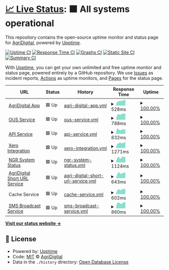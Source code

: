 # [📈 Live Status](https://fullprofile.github.io/agridigital-status-monitor): <!--live status--> **🟩 All systems operational**

This repository contains the open-source uptime monitor and status page for [AgriDigital](https://app.agridigital.io), powered by [Upptime](https://github.com/upptime/upptime).

[![Uptime CI](https://github.com/fullprofile/agridigital-status-monitor/workflows/Uptime%20CI/badge.svg)](https://github.com/fullprofile/agridigital-status-monitor/actions?query=workflow%3A%22Uptime+CI%22)
[![Response Time CI](https://github.com/fullprofile/agridigital-status-monitor/workflows/Response%20Time%20CI/badge.svg)](https://github.com/fullprofile/agridigital-status-monitor/actions?query=workflow%3A%22Response+Time+CI%22)
[![Graphs CI](https://github.com/fullprofile/agridigital-status-monitor/workflows/Graphs%20CI/badge.svg)](https://github.com/fullprofile/agridigital-status-monitor/actions?query=workflow%3A%22Graphs+CI%22)
[![Static Site CI](https://github.com/fullprofile/agridigital-status-monitor/workflows/Static%20Site%20CI/badge.svg)](https://github.com/fullprofile/agridigital-status-monitor/actions?query=workflow%3A%22Static+Site+CI%22)
[![Summary CI](https://github.com/fullprofile/agridigital-status-monitor/workflows/Summary%20CI/badge.svg)](https://github.com/fullprofile/agridigital-status-monitor/actions?query=workflow%3A%22Summary+CI%22)

With [Upptime](https://upptime.js.org), you can get your own unlimited and free uptime monitor and status page, powered entirely by a GitHub repository. We use [Issues](https://github.com/fullprofile/agridigital-status-monitor/issues) as incident reports, [Actions](https://github.com/fullprofile/agridigital-status-monitor/actions) as uptime monitors, and [Pages](https://fullprofile.github.io/agridigital-status-monitor) for the status page.

<!--start: status pages-->
<!-- This summary is generated by Upptime (https://github.com/upptime/upptime) -->
<!-- Do not edit this manually, your changes will be overwritten -->
<!-- prettier-ignore -->
| URL | Status | History | Response Time | Uptime |
| --- | ------ | ------- | ------------- | ------ |
| <img alt="" src="https://favicons.githubusercontent.com/app.agridigital.io" height="13"> [AgriDigital App](https://app.agridigital.io/) | 🟩 Up | [agri-digital-app.yml](https://github.com/fullprofile/agridigital-status-monitor/commits/HEAD/history/agri-digital-app.yml) | <details><summary><img alt="Response time graph" src="./graphs/agri-digital-app/response-time-week.png" height="20"> 528ms</summary><br><a href="https://status.agridigital.io/history/agri-digital-app"><img alt="Response time 579" src="https://img.shields.io/endpoint?url=https%3A%2F%2Fraw.githubusercontent.com%2Ffullprofile%2Fagridigital-status-monitor%2FHEAD%2Fapi%2Fagri-digital-app%2Fresponse-time.json"></a><br><a href="https://status.agridigital.io/history/agri-digital-app"><img alt="24-hour response time 600" src="https://img.shields.io/endpoint?url=https%3A%2F%2Fraw.githubusercontent.com%2Ffullprofile%2Fagridigital-status-monitor%2FHEAD%2Fapi%2Fagri-digital-app%2Fresponse-time-day.json"></a><br><a href="https://status.agridigital.io/history/agri-digital-app"><img alt="7-day response time 528" src="https://img.shields.io/endpoint?url=https%3A%2F%2Fraw.githubusercontent.com%2Ffullprofile%2Fagridigital-status-monitor%2FHEAD%2Fapi%2Fagri-digital-app%2Fresponse-time-week.json"></a><br><a href="https://status.agridigital.io/history/agri-digital-app"><img alt="30-day response time 541" src="https://img.shields.io/endpoint?url=https%3A%2F%2Fraw.githubusercontent.com%2Ffullprofile%2Fagridigital-status-monitor%2FHEAD%2Fapi%2Fagri-digital-app%2Fresponse-time-month.json"></a><br><a href="https://status.agridigital.io/history/agri-digital-app"><img alt="1-year response time 581" src="https://img.shields.io/endpoint?url=https%3A%2F%2Fraw.githubusercontent.com%2Ffullprofile%2Fagridigital-status-monitor%2FHEAD%2Fapi%2Fagri-digital-app%2Fresponse-time-year.json"></a></details> | <details><summary><a href="https://status.agridigital.io/history/agri-digital-app">100.00%</a></summary><a href="https://status.agridigital.io/history/agri-digital-app"><img alt="All-time uptime 98.54%" src="https://img.shields.io/endpoint?url=https%3A%2F%2Fraw.githubusercontent.com%2Ffullprofile%2Fagridigital-status-monitor%2FHEAD%2Fapi%2Fagri-digital-app%2Fuptime.json"></a><br><a href="https://status.agridigital.io/history/agri-digital-app"><img alt="24-hour uptime 100.00%" src="https://img.shields.io/endpoint?url=https%3A%2F%2Fraw.githubusercontent.com%2Ffullprofile%2Fagridigital-status-monitor%2FHEAD%2Fapi%2Fagri-digital-app%2Fuptime-day.json"></a><br><a href="https://status.agridigital.io/history/agri-digital-app"><img alt="7-day uptime 100.00%" src="https://img.shields.io/endpoint?url=https%3A%2F%2Fraw.githubusercontent.com%2Ffullprofile%2Fagridigital-status-monitor%2FHEAD%2Fapi%2Fagri-digital-app%2Fuptime-week.json"></a><br><a href="https://status.agridigital.io/history/agri-digital-app"><img alt="30-day uptime 80.76%" src="https://img.shields.io/endpoint?url=https%3A%2F%2Fraw.githubusercontent.com%2Ffullprofile%2Fagridigital-status-monitor%2FHEAD%2Fapi%2Fagri-digital-app%2Fuptime-month.json"></a><br><a href="https://status.agridigital.io/history/agri-digital-app"><img alt="1-year uptime 98.40%" src="https://img.shields.io/endpoint?url=https%3A%2F%2Fraw.githubusercontent.com%2Ffullprofile%2Fagridigital-status-monitor%2FHEAD%2Fapi%2Fagri-digital-app%2Fuptime-year.json"></a></details>
| <img alt="" src="https://favicons.githubusercontent.com/ous.agridigital.io" height="13"> [OUS Service](https://ous.agridigital.io/api/_organisations/heartbeat) | 🟩 Up | [ous-service.yml](https://github.com/fullprofile/agridigital-status-monitor/commits/HEAD/history/ous-service.yml) | <details><summary><img alt="Response time graph" src="./graphs/ous-service/response-time-week.png" height="20"> 788ms</summary><br><a href="https://status.agridigital.io/history/ous-service"><img alt="Response time 848" src="https://img.shields.io/endpoint?url=https%3A%2F%2Fraw.githubusercontent.com%2Ffullprofile%2Fagridigital-status-monitor%2FHEAD%2Fapi%2Fous-service%2Fresponse-time.json"></a><br><a href="https://status.agridigital.io/history/ous-service"><img alt="24-hour response time 858" src="https://img.shields.io/endpoint?url=https%3A%2F%2Fraw.githubusercontent.com%2Ffullprofile%2Fagridigital-status-monitor%2FHEAD%2Fapi%2Fous-service%2Fresponse-time-day.json"></a><br><a href="https://status.agridigital.io/history/ous-service"><img alt="7-day response time 788" src="https://img.shields.io/endpoint?url=https%3A%2F%2Fraw.githubusercontent.com%2Ffullprofile%2Fagridigital-status-monitor%2FHEAD%2Fapi%2Fous-service%2Fresponse-time-week.json"></a><br><a href="https://status.agridigital.io/history/ous-service"><img alt="30-day response time 904" src="https://img.shields.io/endpoint?url=https%3A%2F%2Fraw.githubusercontent.com%2Ffullprofile%2Fagridigital-status-monitor%2FHEAD%2Fapi%2Fous-service%2Fresponse-time-month.json"></a><br><a href="https://status.agridigital.io/history/ous-service"><img alt="1-year response time 845" src="https://img.shields.io/endpoint?url=https%3A%2F%2Fraw.githubusercontent.com%2Ffullprofile%2Fagridigital-status-monitor%2FHEAD%2Fapi%2Fous-service%2Fresponse-time-year.json"></a></details> | <details><summary><a href="https://status.agridigital.io/history/ous-service">100.00%</a></summary><a href="https://status.agridigital.io/history/ous-service"><img alt="All-time uptime 99.95%" src="https://img.shields.io/endpoint?url=https%3A%2F%2Fraw.githubusercontent.com%2Ffullprofile%2Fagridigital-status-monitor%2FHEAD%2Fapi%2Fous-service%2Fuptime.json"></a><br><a href="https://status.agridigital.io/history/ous-service"><img alt="24-hour uptime 100.00%" src="https://img.shields.io/endpoint?url=https%3A%2F%2Fraw.githubusercontent.com%2Ffullprofile%2Fagridigital-status-monitor%2FHEAD%2Fapi%2Fous-service%2Fuptime-day.json"></a><br><a href="https://status.agridigital.io/history/ous-service"><img alt="7-day uptime 100.00%" src="https://img.shields.io/endpoint?url=https%3A%2F%2Fraw.githubusercontent.com%2Ffullprofile%2Fagridigital-status-monitor%2FHEAD%2Fapi%2Fous-service%2Fuptime-week.json"></a><br><a href="https://status.agridigital.io/history/ous-service"><img alt="30-day uptime 100.00%" src="https://img.shields.io/endpoint?url=https%3A%2F%2Fraw.githubusercontent.com%2Ffullprofile%2Fagridigital-status-monitor%2FHEAD%2Fapi%2Fous-service%2Fuptime-month.json"></a><br><a href="https://status.agridigital.io/history/ous-service"><img alt="1-year uptime 99.95%" src="https://img.shields.io/endpoint?url=https%3A%2F%2Fraw.githubusercontent.com%2Ffullprofile%2Fagridigital-status-monitor%2FHEAD%2Fapi%2Fous-service%2Fuptime-year.json"></a></details>
| <img alt="" src="https://favicons.githubusercontent.com/api.agridigital.io" height="13"> [API Service](https://api.agridigital.io/api/v1/values/TestDbQuery) | 🟩 Up | [api-service.yml](https://github.com/fullprofile/agridigital-status-monitor/commits/HEAD/history/api-service.yml) | <details><summary><img alt="Response time graph" src="./graphs/api-service/response-time-week.png" height="20"> 832ms</summary><br><a href="https://status.agridigital.io/history/api-service"><img alt="Response time 841" src="https://img.shields.io/endpoint?url=https%3A%2F%2Fraw.githubusercontent.com%2Ffullprofile%2Fagridigital-status-monitor%2FHEAD%2Fapi%2Fapi-service%2Fresponse-time.json"></a><br><a href="https://status.agridigital.io/history/api-service"><img alt="24-hour response time 872" src="https://img.shields.io/endpoint?url=https%3A%2F%2Fraw.githubusercontent.com%2Ffullprofile%2Fagridigital-status-monitor%2FHEAD%2Fapi%2Fapi-service%2Fresponse-time-day.json"></a><br><a href="https://status.agridigital.io/history/api-service"><img alt="7-day response time 832" src="https://img.shields.io/endpoint?url=https%3A%2F%2Fraw.githubusercontent.com%2Ffullprofile%2Fagridigital-status-monitor%2FHEAD%2Fapi%2Fapi-service%2Fresponse-time-week.json"></a><br><a href="https://status.agridigital.io/history/api-service"><img alt="30-day response time 854" src="https://img.shields.io/endpoint?url=https%3A%2F%2Fraw.githubusercontent.com%2Ffullprofile%2Fagridigital-status-monitor%2FHEAD%2Fapi%2Fapi-service%2Fresponse-time-month.json"></a><br><a href="https://status.agridigital.io/history/api-service"><img alt="1-year response time 840" src="https://img.shields.io/endpoint?url=https%3A%2F%2Fraw.githubusercontent.com%2Ffullprofile%2Fagridigital-status-monitor%2FHEAD%2Fapi%2Fapi-service%2Fresponse-time-year.json"></a></details> | <details><summary><a href="https://status.agridigital.io/history/api-service">100.00%</a></summary><a href="https://status.agridigital.io/history/api-service"><img alt="All-time uptime 93.40%" src="https://img.shields.io/endpoint?url=https%3A%2F%2Fraw.githubusercontent.com%2Ffullprofile%2Fagridigital-status-monitor%2FHEAD%2Fapi%2Fapi-service%2Fuptime.json"></a><br><a href="https://status.agridigital.io/history/api-service"><img alt="24-hour uptime 100.00%" src="https://img.shields.io/endpoint?url=https%3A%2F%2Fraw.githubusercontent.com%2Ffullprofile%2Fagridigital-status-monitor%2FHEAD%2Fapi%2Fapi-service%2Fuptime-day.json"></a><br><a href="https://status.agridigital.io/history/api-service"><img alt="7-day uptime 100.00%" src="https://img.shields.io/endpoint?url=https%3A%2F%2Fraw.githubusercontent.com%2Ffullprofile%2Fagridigital-status-monitor%2FHEAD%2Fapi%2Fapi-service%2Fuptime-week.json"></a><br><a href="https://status.agridigital.io/history/api-service"><img alt="30-day uptime 99.38%" src="https://img.shields.io/endpoint?url=https%3A%2F%2Fraw.githubusercontent.com%2Ffullprofile%2Fagridigital-status-monitor%2FHEAD%2Fapi%2Fapi-service%2Fuptime-month.json"></a><br><a href="https://status.agridigital.io/history/api-service"><img alt="1-year uptime 92.79%" src="https://img.shields.io/endpoint?url=https%3A%2F%2Fraw.githubusercontent.com%2Ffullprofile%2Fagridigital-status-monitor%2FHEAD%2Fapi%2Fapi-service%2Fuptime-year.json"></a></details>
| <img alt="" src="https://favicons.githubusercontent.com/xero.agridigital.io" height="13"> [Xero Integration](https://xero.agridigital.io/health) | 🟩 Up | [xero-integration.yml](https://github.com/fullprofile/agridigital-status-monitor/commits/HEAD/history/xero-integration.yml) | <details><summary><img alt="Response time graph" src="./graphs/xero-integration/response-time-week.png" height="20"> 1271ms</summary><br><a href="https://status.agridigital.io/history/xero-integration"><img alt="Response time 1358" src="https://img.shields.io/endpoint?url=https%3A%2F%2Fraw.githubusercontent.com%2Ffullprofile%2Fagridigital-status-monitor%2FHEAD%2Fapi%2Fxero-integration%2Fresponse-time.json"></a><br><a href="https://status.agridigital.io/history/xero-integration"><img alt="24-hour response time 1564" src="https://img.shields.io/endpoint?url=https%3A%2F%2Fraw.githubusercontent.com%2Ffullprofile%2Fagridigital-status-monitor%2FHEAD%2Fapi%2Fxero-integration%2Fresponse-time-day.json"></a><br><a href="https://status.agridigital.io/history/xero-integration"><img alt="7-day response time 1271" src="https://img.shields.io/endpoint?url=https%3A%2F%2Fraw.githubusercontent.com%2Ffullprofile%2Fagridigital-status-monitor%2FHEAD%2Fapi%2Fxero-integration%2Fresponse-time-week.json"></a><br><a href="https://status.agridigital.io/history/xero-integration"><img alt="30-day response time 1831" src="https://img.shields.io/endpoint?url=https%3A%2F%2Fraw.githubusercontent.com%2Ffullprofile%2Fagridigital-status-monitor%2FHEAD%2Fapi%2Fxero-integration%2Fresponse-time-month.json"></a><br><a href="https://status.agridigital.io/history/xero-integration"><img alt="1-year response time 1362" src="https://img.shields.io/endpoint?url=https%3A%2F%2Fraw.githubusercontent.com%2Ffullprofile%2Fagridigital-status-monitor%2FHEAD%2Fapi%2Fxero-integration%2Fresponse-time-year.json"></a></details> | <details><summary><a href="https://status.agridigital.io/history/xero-integration">100.00%</a></summary><a href="https://status.agridigital.io/history/xero-integration"><img alt="All-time uptime 99.97%" src="https://img.shields.io/endpoint?url=https%3A%2F%2Fraw.githubusercontent.com%2Ffullprofile%2Fagridigital-status-monitor%2FHEAD%2Fapi%2Fxero-integration%2Fuptime.json"></a><br><a href="https://status.agridigital.io/history/xero-integration"><img alt="24-hour uptime 100.00%" src="https://img.shields.io/endpoint?url=https%3A%2F%2Fraw.githubusercontent.com%2Ffullprofile%2Fagridigital-status-monitor%2FHEAD%2Fapi%2Fxero-integration%2Fuptime-day.json"></a><br><a href="https://status.agridigital.io/history/xero-integration"><img alt="7-day uptime 100.00%" src="https://img.shields.io/endpoint?url=https%3A%2F%2Fraw.githubusercontent.com%2Ffullprofile%2Fagridigital-status-monitor%2FHEAD%2Fapi%2Fxero-integration%2Fuptime-week.json"></a><br><a href="https://status.agridigital.io/history/xero-integration"><img alt="30-day uptime 100.00%" src="https://img.shields.io/endpoint?url=https%3A%2F%2Fraw.githubusercontent.com%2Ffullprofile%2Fagridigital-status-monitor%2FHEAD%2Fapi%2Fxero-integration%2Fuptime-month.json"></a><br><a href="https://status.agridigital.io/history/xero-integration"><img alt="1-year uptime 99.97%" src="https://img.shields.io/endpoint?url=https%3A%2F%2Fraw.githubusercontent.com%2Ffullprofile%2Fagridigital-status-monitor%2FHEAD%2Fapi%2Fxero-integration%2Fuptime-year.json"></a></details>
| <img alt="" src="https://favicons.githubusercontent.com/my.ngr.com.au" height="13"> [NGR System Status](https://my.ngr.com.au/api/v2/web_service/service_test) | 🟩 Up | [ngr-system-status.yml](https://github.com/fullprofile/agridigital-status-monitor/commits/HEAD/history/ngr-system-status.yml) | <details><summary><img alt="Response time graph" src="./graphs/ngr-system-status/response-time-week.png" height="20"> 1124ms</summary><br><a href="https://status.agridigital.io/history/ngr-system-status"><img alt="Response time 1236" src="https://img.shields.io/endpoint?url=https%3A%2F%2Fraw.githubusercontent.com%2Ffullprofile%2Fagridigital-status-monitor%2FHEAD%2Fapi%2Fngr-system-status%2Fresponse-time.json"></a><br><a href="https://status.agridigital.io/history/ngr-system-status"><img alt="24-hour response time 1308" src="https://img.shields.io/endpoint?url=https%3A%2F%2Fraw.githubusercontent.com%2Ffullprofile%2Fagridigital-status-monitor%2FHEAD%2Fapi%2Fngr-system-status%2Fresponse-time-day.json"></a><br><a href="https://status.agridigital.io/history/ngr-system-status"><img alt="7-day response time 1124" src="https://img.shields.io/endpoint?url=https%3A%2F%2Fraw.githubusercontent.com%2Ffullprofile%2Fagridigital-status-monitor%2FHEAD%2Fapi%2Fngr-system-status%2Fresponse-time-week.json"></a><br><a href="https://status.agridigital.io/history/ngr-system-status"><img alt="30-day response time 1115" src="https://img.shields.io/endpoint?url=https%3A%2F%2Fraw.githubusercontent.com%2Ffullprofile%2Fagridigital-status-monitor%2FHEAD%2Fapi%2Fngr-system-status%2Fresponse-time-month.json"></a><br><a href="https://status.agridigital.io/history/ngr-system-status"><img alt="1-year response time 1236" src="https://img.shields.io/endpoint?url=https%3A%2F%2Fraw.githubusercontent.com%2Ffullprofile%2Fagridigital-status-monitor%2FHEAD%2Fapi%2Fngr-system-status%2Fresponse-time-year.json"></a></details> | <details><summary><a href="https://status.agridigital.io/history/ngr-system-status">100.00%</a></summary><a href="https://status.agridigital.io/history/ngr-system-status"><img alt="All-time uptime 99.80%" src="https://img.shields.io/endpoint?url=https%3A%2F%2Fraw.githubusercontent.com%2Ffullprofile%2Fagridigital-status-monitor%2FHEAD%2Fapi%2Fngr-system-status%2Fuptime.json"></a><br><a href="https://status.agridigital.io/history/ngr-system-status"><img alt="24-hour uptime 100.00%" src="https://img.shields.io/endpoint?url=https%3A%2F%2Fraw.githubusercontent.com%2Ffullprofile%2Fagridigital-status-monitor%2FHEAD%2Fapi%2Fngr-system-status%2Fuptime-day.json"></a><br><a href="https://status.agridigital.io/history/ngr-system-status"><img alt="7-day uptime 100.00%" src="https://img.shields.io/endpoint?url=https%3A%2F%2Fraw.githubusercontent.com%2Ffullprofile%2Fagridigital-status-monitor%2FHEAD%2Fapi%2Fngr-system-status%2Fuptime-week.json"></a><br><a href="https://status.agridigital.io/history/ngr-system-status"><img alt="30-day uptime 99.22%" src="https://img.shields.io/endpoint?url=https%3A%2F%2Fraw.githubusercontent.com%2Ffullprofile%2Fagridigital-status-monitor%2FHEAD%2Fapi%2Fngr-system-status%2Fuptime-month.json"></a><br><a href="https://status.agridigital.io/history/ngr-system-status"><img alt="1-year uptime 99.80%" src="https://img.shields.io/endpoint?url=https%3A%2F%2Fraw.githubusercontent.com%2Ffullprofile%2Fagridigital-status-monitor%2FHEAD%2Fapi%2Fngr-system-status%2Fuptime-year.json"></a></details>
| <img alt="" src="https://favicons.githubusercontent.com/null" height="13"> [AgriDigital Short URL Service](agri.digital) | 🟩 Up | [agri-digital-short-url-service.yml](https://github.com/fullprofile/agridigital-status-monitor/commits/HEAD/history/agri-digital-short-url-service.yml) | <details><summary><img alt="Response time graph" src="./graphs/agri-digital-short-url-service/response-time-week.png" height="20"> 643ms</summary><br><a href="https://status.agridigital.io/history/agri-digital-short-url-service"><img alt="Response time 586" src="https://img.shields.io/endpoint?url=https%3A%2F%2Fraw.githubusercontent.com%2Ffullprofile%2Fagridigital-status-monitor%2FHEAD%2Fapi%2Fagri-digital-short-url-service%2Fresponse-time.json"></a><br><a href="https://status.agridigital.io/history/agri-digital-short-url-service"><img alt="24-hour response time 744" src="https://img.shields.io/endpoint?url=https%3A%2F%2Fraw.githubusercontent.com%2Ffullprofile%2Fagridigital-status-monitor%2FHEAD%2Fapi%2Fagri-digital-short-url-service%2Fresponse-time-day.json"></a><br><a href="https://status.agridigital.io/history/agri-digital-short-url-service"><img alt="7-day response time 643" src="https://img.shields.io/endpoint?url=https%3A%2F%2Fraw.githubusercontent.com%2Ffullprofile%2Fagridigital-status-monitor%2FHEAD%2Fapi%2Fagri-digital-short-url-service%2Fresponse-time-week.json"></a><br><a href="https://status.agridigital.io/history/agri-digital-short-url-service"><img alt="30-day response time 613" src="https://img.shields.io/endpoint?url=https%3A%2F%2Fraw.githubusercontent.com%2Ffullprofile%2Fagridigital-status-monitor%2FHEAD%2Fapi%2Fagri-digital-short-url-service%2Fresponse-time-month.json"></a><br><a href="https://status.agridigital.io/history/agri-digital-short-url-service"><img alt="1-year response time 586" src="https://img.shields.io/endpoint?url=https%3A%2F%2Fraw.githubusercontent.com%2Ffullprofile%2Fagridigital-status-monitor%2FHEAD%2Fapi%2Fagri-digital-short-url-service%2Fresponse-time-year.json"></a></details> | <details><summary><a href="https://status.agridigital.io/history/agri-digital-short-url-service">100.00%</a></summary><a href="https://status.agridigital.io/history/agri-digital-short-url-service"><img alt="All-time uptime 100.00%" src="https://img.shields.io/endpoint?url=https%3A%2F%2Fraw.githubusercontent.com%2Ffullprofile%2Fagridigital-status-monitor%2FHEAD%2Fapi%2Fagri-digital-short-url-service%2Fuptime.json"></a><br><a href="https://status.agridigital.io/history/agri-digital-short-url-service"><img alt="24-hour uptime 100.00%" src="https://img.shields.io/endpoint?url=https%3A%2F%2Fraw.githubusercontent.com%2Ffullprofile%2Fagridigital-status-monitor%2FHEAD%2Fapi%2Fagri-digital-short-url-service%2Fuptime-day.json"></a><br><a href="https://status.agridigital.io/history/agri-digital-short-url-service"><img alt="7-day uptime 100.00%" src="https://img.shields.io/endpoint?url=https%3A%2F%2Fraw.githubusercontent.com%2Ffullprofile%2Fagridigital-status-monitor%2FHEAD%2Fapi%2Fagri-digital-short-url-service%2Fuptime-week.json"></a><br><a href="https://status.agridigital.io/history/agri-digital-short-url-service"><img alt="30-day uptime 100.00%" src="https://img.shields.io/endpoint?url=https%3A%2F%2Fraw.githubusercontent.com%2Ffullprofile%2Fagridigital-status-monitor%2FHEAD%2Fapi%2Fagri-digital-short-url-service%2Fuptime-month.json"></a><br><a href="https://status.agridigital.io/history/agri-digital-short-url-service"><img alt="1-year uptime 100.00%" src="https://img.shields.io/endpoint?url=https%3A%2F%2Fraw.githubusercontent.com%2Ffullprofile%2Fagridigital-status-monitor%2FHEAD%2Fapi%2Fagri-digital-short-url-service%2Fuptime-year.json"></a></details>
| <img alt="" src="https://favicons.githubusercontent.com/null" height="13"> Cache Service | 🟩 Up | [cache-service.yml](https://github.com/fullprofile/agridigital-status-monitor/commits/HEAD/history/cache-service.yml) | <details><summary><img alt="Response time graph" src="./graphs/cache-service/response-time-week.png" height="20"> 602ms</summary><br><a href="https://status.agridigital.io/history/cache-service"><img alt="Response time 817" src="https://img.shields.io/endpoint?url=https%3A%2F%2Fraw.githubusercontent.com%2Ffullprofile%2Fagridigital-status-monitor%2FHEAD%2Fapi%2Fcache-service%2Fresponse-time.json"></a><br><a href="https://status.agridigital.io/history/cache-service"><img alt="24-hour response time 733" src="https://img.shields.io/endpoint?url=https%3A%2F%2Fraw.githubusercontent.com%2Ffullprofile%2Fagridigital-status-monitor%2FHEAD%2Fapi%2Fcache-service%2Fresponse-time-day.json"></a><br><a href="https://status.agridigital.io/history/cache-service"><img alt="7-day response time 602" src="https://img.shields.io/endpoint?url=https%3A%2F%2Fraw.githubusercontent.com%2Ffullprofile%2Fagridigital-status-monitor%2FHEAD%2Fapi%2Fcache-service%2Fresponse-time-week.json"></a><br><a href="https://status.agridigital.io/history/cache-service"><img alt="30-day response time 739" src="https://img.shields.io/endpoint?url=https%3A%2F%2Fraw.githubusercontent.com%2Ffullprofile%2Fagridigital-status-monitor%2FHEAD%2Fapi%2Fcache-service%2Fresponse-time-month.json"></a><br><a href="https://status.agridigital.io/history/cache-service"><img alt="1-year response time 815" src="https://img.shields.io/endpoint?url=https%3A%2F%2Fraw.githubusercontent.com%2Ffullprofile%2Fagridigital-status-monitor%2FHEAD%2Fapi%2Fcache-service%2Fresponse-time-year.json"></a></details> | <details><summary><a href="https://status.agridigital.io/history/cache-service">100.00%</a></summary><a href="https://status.agridigital.io/history/cache-service"><img alt="All-time uptime 100.00%" src="https://img.shields.io/endpoint?url=https%3A%2F%2Fraw.githubusercontent.com%2Ffullprofile%2Fagridigital-status-monitor%2FHEAD%2Fapi%2Fcache-service%2Fuptime.json"></a><br><a href="https://status.agridigital.io/history/cache-service"><img alt="24-hour uptime 100.00%" src="https://img.shields.io/endpoint?url=https%3A%2F%2Fraw.githubusercontent.com%2Ffullprofile%2Fagridigital-status-monitor%2FHEAD%2Fapi%2Fcache-service%2Fuptime-day.json"></a><br><a href="https://status.agridigital.io/history/cache-service"><img alt="7-day uptime 100.00%" src="https://img.shields.io/endpoint?url=https%3A%2F%2Fraw.githubusercontent.com%2Ffullprofile%2Fagridigital-status-monitor%2FHEAD%2Fapi%2Fcache-service%2Fuptime-week.json"></a><br><a href="https://status.agridigital.io/history/cache-service"><img alt="30-day uptime 100.00%" src="https://img.shields.io/endpoint?url=https%3A%2F%2Fraw.githubusercontent.com%2Ffullprofile%2Fagridigital-status-monitor%2FHEAD%2Fapi%2Fcache-service%2Fuptime-month.json"></a><br><a href="https://status.agridigital.io/history/cache-service"><img alt="1-year uptime 100.00%" src="https://img.shields.io/endpoint?url=https%3A%2F%2Fraw.githubusercontent.com%2Ffullprofile%2Fagridigital-status-monitor%2FHEAD%2Fapi%2Fcache-service%2Fuptime-year.json"></a></details>
| <img alt="" src="https://favicons.githubusercontent.com/api.smsbroadcast.com.au" height="13"> [SMS Broadcast Service](https://api.smsbroadcast.com.au/api-adv.php) | 🟩 Up | [sms-broadcast-service.yml](https://github.com/fullprofile/agridigital-status-monitor/commits/HEAD/history/sms-broadcast-service.yml) | <details><summary><img alt="Response time graph" src="./graphs/sms-broadcast-service/response-time-week.png" height="20"> 860ms</summary><br><a href="https://status.agridigital.io/history/sms-broadcast-service"><img alt="Response time 800" src="https://img.shields.io/endpoint?url=https%3A%2F%2Fraw.githubusercontent.com%2Ffullprofile%2Fagridigital-status-monitor%2FHEAD%2Fapi%2Fsms-broadcast-service%2Fresponse-time.json"></a><br><a href="https://status.agridigital.io/history/sms-broadcast-service"><img alt="24-hour response time 994" src="https://img.shields.io/endpoint?url=https%3A%2F%2Fraw.githubusercontent.com%2Ffullprofile%2Fagridigital-status-monitor%2FHEAD%2Fapi%2Fsms-broadcast-service%2Fresponse-time-day.json"></a><br><a href="https://status.agridigital.io/history/sms-broadcast-service"><img alt="7-day response time 860" src="https://img.shields.io/endpoint?url=https%3A%2F%2Fraw.githubusercontent.com%2Ffullprofile%2Fagridigital-status-monitor%2FHEAD%2Fapi%2Fsms-broadcast-service%2Fresponse-time-week.json"></a><br><a href="https://status.agridigital.io/history/sms-broadcast-service"><img alt="30-day response time 829" src="https://img.shields.io/endpoint?url=https%3A%2F%2Fraw.githubusercontent.com%2Ffullprofile%2Fagridigital-status-monitor%2FHEAD%2Fapi%2Fsms-broadcast-service%2Fresponse-time-month.json"></a><br><a href="https://status.agridigital.io/history/sms-broadcast-service"><img alt="1-year response time 800" src="https://img.shields.io/endpoint?url=https%3A%2F%2Fraw.githubusercontent.com%2Ffullprofile%2Fagridigital-status-monitor%2FHEAD%2Fapi%2Fsms-broadcast-service%2Fresponse-time-year.json"></a></details> | <details><summary><a href="https://status.agridigital.io/history/sms-broadcast-service">100.00%</a></summary><a href="https://status.agridigital.io/history/sms-broadcast-service"><img alt="All-time uptime 100.00%" src="https://img.shields.io/endpoint?url=https%3A%2F%2Fraw.githubusercontent.com%2Ffullprofile%2Fagridigital-status-monitor%2FHEAD%2Fapi%2Fsms-broadcast-service%2Fuptime.json"></a><br><a href="https://status.agridigital.io/history/sms-broadcast-service"><img alt="24-hour uptime 100.00%" src="https://img.shields.io/endpoint?url=https%3A%2F%2Fraw.githubusercontent.com%2Ffullprofile%2Fagridigital-status-monitor%2FHEAD%2Fapi%2Fsms-broadcast-service%2Fuptime-day.json"></a><br><a href="https://status.agridigital.io/history/sms-broadcast-service"><img alt="7-day uptime 100.00%" src="https://img.shields.io/endpoint?url=https%3A%2F%2Fraw.githubusercontent.com%2Ffullprofile%2Fagridigital-status-monitor%2FHEAD%2Fapi%2Fsms-broadcast-service%2Fuptime-week.json"></a><br><a href="https://status.agridigital.io/history/sms-broadcast-service"><img alt="30-day uptime 100.00%" src="https://img.shields.io/endpoint?url=https%3A%2F%2Fraw.githubusercontent.com%2Ffullprofile%2Fagridigital-status-monitor%2FHEAD%2Fapi%2Fsms-broadcast-service%2Fuptime-month.json"></a><br><a href="https://status.agridigital.io/history/sms-broadcast-service"><img alt="1-year uptime 100.00%" src="https://img.shields.io/endpoint?url=https%3A%2F%2Fraw.githubusercontent.com%2Ffullprofile%2Fagridigital-status-monitor%2FHEAD%2Fapi%2Fsms-broadcast-service%2Fuptime-year.json"></a></details>

<!--end: status pages-->

[**Visit our status website →**](https://fullprofile.github.io/agridigital-status-monitor)

## 📄 License

- Powered by: [Upptime](https://github.com/upptime/upptime)
- Code: [MIT](./LICENSE) © [AgriDigital](agridigital.io)
- Data in the `./history` directory: [Open Database License](https://opendatacommons.org/licenses/odbl/1-0/)
